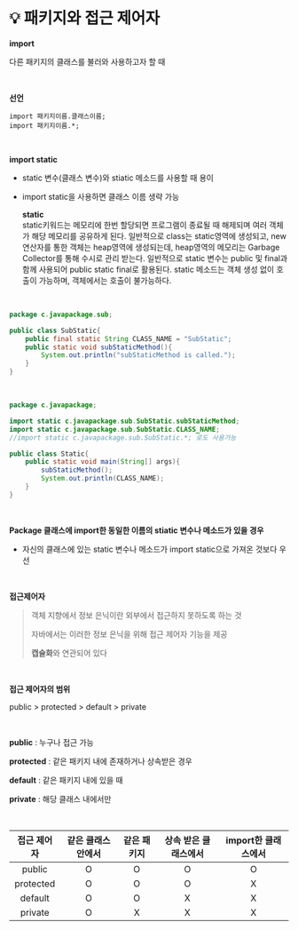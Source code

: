 # 💡 **패키지와 접근 제어자**

**import**

다른 패키지의 클래스를 불러와 사용하고자 할 때

<br>

**선언**

    import 패키지이름.클래스이름;
    import 패키지이름.*;

<br>

**import static**

  - static 변수(클래스 변수)와 stiatic 메소드를 사용할 때 용이
  - import static을 사용하면 클래스 이름 생략 가능

    **static** <br>
    static키워드는 메모리에 한번 할당되면 프로그램이 종료될 때 해제되며 여러 객체가 해당 메모리를 공유하게 된다. 일반적으로 class는 static영역에 생성되고, new 연산자를 통한 객체는 heap영역에 생성되는데, heap영역의 메모리는 Garbage Collector를 통해 수시로 관리 받는다.
    일반적으로 static 변수는 public 및  final과 함께 사용되어 public static final로 활용된다. static 메소드는 객체 생성 없이 호출이 가능하며, 객체에서는 호출이 불가능하다.
    
    
<br>

```java
package c.javapackage.sub;

public class SubStatic{
    public final static String CLASS_NAME = "SubStatic";
    public static void subStaticMethod(){
        System.out.println("subStaticMethod is called.");
    }
}
```

<br>

```java
package c.javapackage;

import static c.javapackage.sub.SubStatic.subStaticMethod;
import static c.javapackage.sub.SubStatic.CLASS_NAME;
//import static c.javapackage.sub.SubStatic.*; 로도 사용가능

public class Static{
    public static void main(String[] args){
        subStaticMethod();
        System.out.println(CLASS_NAME);
    }
}
```

<br>

**Package 클래스에 import한 동일한 이름의 stiatic 변수나 메소드가 있을 경우**

  - 자신의 클래스에 있는 static 변수나 메소드가 import static으로 가져온 것보다 우선 
  
  
<br>

**접근제어자**

> 객체 지향에서 정보 은닉이란 외부에서 접근하지 못하도록 하는 것
>
> 자바에서는 이러한 정보 은닉을 위해 접근 제어자 기능을 제공
>
> **캡슐화**와 연관되어 있다

<br>

**접근 제어자의 범위**

 public > protected > default > private

<br>

 **public** : 누구나 접근 가능 <br>

 **protected** : 같은 패키지 내에 존재하거나 상속받은 경우 <br>

 **default** : 같은 패키지 내에 있을 때 <br>

 **private** : 해당 클래스 내에서만 <br>

<br>

| 접근 제어자 | 같은 클래스 안에서 | 같은 패키지 | 상속 받은 클래스에서 | import한 클래스에서 |
| :---------: | :----------------: | :---------: | :------------------: | :-----------------: |
|   public    |         O          |      O      |          O           |          O          |
|  protected  |         O          |      O      |          O           |          X          |
|   default   |         O          |      O      |          X           |          X          |
|   private   |         O          |      X      |          X           |          X          |
